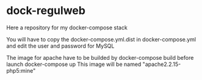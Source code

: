 # dock-regulweb
Here a repository for my docker-compose stack 

You will have to copy the docker-compose.yml.dist in docker-compose.yml and edit the user and password for MySQL

The image for apache have to be builded by docker-compose build before launch docker-compose up
This image will be named "apache2.2.15-php5:mine"
